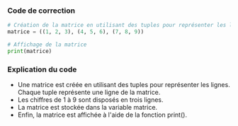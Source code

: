 ### Code de correction

```python
# Création de la matrice en utilisant des tuples pour représenter les lignes
matrice = ((1, 2, 3), (4, 5, 6), (7, 8, 9))

# Affichage de la matrice
print(matrice)
```

### Explication du code

- Une matrice est créée en utilisant des tuples pour représenter les lignes. Chaque tuple représente une ligne de la matrice.
- Les chiffres de 1 à 9 sont disposés en trois lignes.
- La matrice est stockée dans la variable matrice.
- Enfin, la matrice est affichée à l'aide de la fonction print().